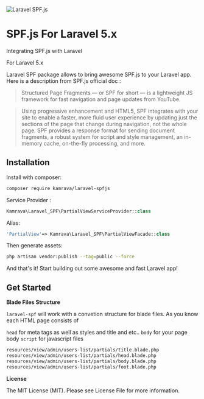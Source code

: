 ![Laravel SPF.js](http://up.vbiran.ir/uploads/1716814929346864017_laravel-spfjs.png)

# SPF.js For Laravel 5.x
Integrating SPF.js with Laravel

For Laravel 5.x

Laravel SPF package allows to bring awesome SPF.js to your Laravel app. Here is a description from SPF.js official doc :

> Structured Page Fragments — or SPF for short — is a lightweight JS framework for fast navigation and page updates from YouTube.

> Using progressive enhancement and HTML5, SPF integrates with your site to enable a faster, more fluid user experience by updating just the sections of the page that change during navigation, not the whole page. SPF provides a response format for sending document fragments, a robust system for script and style management, an in-memory cache, on-the-fly processing, and more.

## Installation

Install with composer:
```sh
composer require kamrava/laravel-spfjs
```

Service Provider :
```php
Kamrava\Laravel_SPF\PartialViewServiceProvider::class
```
Alias:
```php
'PartialView'=> Kamrava\Laravel_SPF\PartialViewFacade::class
```

Then generate assets:
```sh
php artisan vendor:publish --tag=public --force
```
And that's it! Start building out some awesome and fast Laravel app!

## Get Started


**Blade Files Structure**

`laravel-spf` will work with a convetion structure for blade files. As you know each HTML page consists of

`head` for meta tags as well as styles and title and etc..
`body` for your page body
`script` for javascript files

```html
resources/view/admin/users-list/partials/title.blade.php
resources/view/admin/users-list/partials/head.blade.php
resources/view/admin/users-list/partials/body.blade.php
resources/view/admin/users-list/partials/foot.blade.php
```

**License**

The MIT License (MIT). Please see License File for more information.
